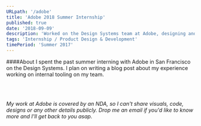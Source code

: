 ```yaml
---
URLpath: '/adobe'
title: 'Adobe 2018 Summer Internship'
published: true
date: '2018-09-09'
description: 'Worked on the Design Systems team at Adobe, designing and developing internal tools'
tags: 'Internship / Product Design & Development'
timePeriod: 'Summer 2017'
---
```


####About
I spent the past summer interning with Adobe in San Francisco on the Design Systems. I plan on writing a blog post about my experience working on internal tooling on my team.

<br/>
<br/>


*My work at Adobe is covered by an NDA, so I can't share visuals, code, designs or any other details publicly. Drop me an email if you'd like to know more and I'll get back to you asap.*